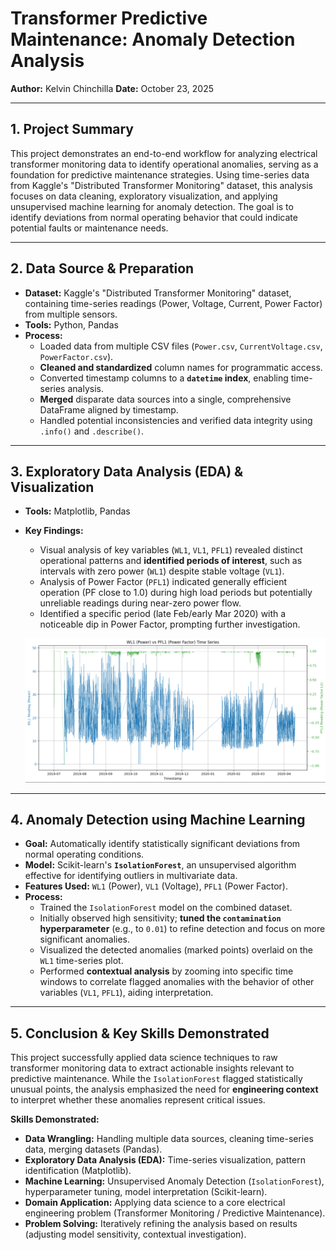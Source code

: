 # Transformer Predictive Maintenance: Anomaly Detection Analysis

**Author:** Kelvin Chinchilla
**Date:** October 23, 2025

---

## 1. Project Summary

This project demonstrates an end-to-end workflow for analyzing electrical transformer monitoring data to identify operational anomalies, serving as a foundation for predictive maintenance strategies. Using time-series data from Kaggle's "Distributed Transformer Monitoring" dataset, this analysis focuses on data cleaning, exploratory visualization, and applying unsupervised machine learning for anomaly detection. The goal is to identify deviations from normal operating behavior that could indicate potential faults or maintenance needs.

---

## 2. Data Source & Preparation

* **Dataset:** Kaggle's "Distributed Transformer Monitoring" dataset, containing time-series readings (Power, Voltage, Current, Power Factor) from multiple sensors.
* **Tools:** Python, Pandas
* **Process:**
    * Loaded data from multiple CSV files (`Power.csv`, `CurrentVoltage.csv`, `PowerFactor.csv`).
    * **Cleaned and standardized** column names for programmatic access.
    * Converted timestamp columns to a **`datetime` index**, enabling time-series analysis.
    * **Merged** disparate data sources into a single, comprehensive DataFrame aligned by timestamp.
    * Handled potential inconsistencies and verified data integrity using `.info()` and `.describe()`.

---

## 3. Exploratory Data Analysis (EDA) & Visualization

* **Tools:** Matplotlib, Pandas
* **Key Findings:**
    * Visual analysis of key variables (`WL1`, `VL1`, `PFL1`) revealed distinct operational patterns and **identified periods of interest**, such as intervals with zero power (`WL1`) despite stable voltage (`VL1`).
    * Analysis of Power Factor (`PFL1`) indicated generally efficient operation (PF close to 1.0) during high load periods but potentially unreliable readings during near-zero power flow.
    * Identified a specific period (late Feb/early Mar 2020) with a noticeable dip in Power Factor, prompting further investigation.


    ![Power vs Power Factor Plot](power_vrs_power_factor_plot.png)
    

---

## 4. Anomaly Detection using Machine Learning

* **Goal:** Automatically identify statistically significant deviations from normal operating conditions.
* **Model:** Scikit-learn's **`IsolationForest`**, an unsupervised algorithm effective for identifying outliers in multivariate data.
* **Features Used:** `WL1` (Power), `VL1` (Voltage), `PFL1` (Power Factor).
* **Process:**
    * Trained the `IsolationForest` model on the combined dataset.
    * Initially observed high sensitivity; **tuned the `contamination` hyperparameter** (e.g., to `0.01`) to refine detection and focus on more significant anomalies.
    * Visualized the detected anomalies (marked points) overlaid on the `WL1` time-series plot.
    * Performed **contextual analysis** by zooming into specific time windows to correlate flagged anomalies with the behavior of other variables (`VL1`, `PFL1`), aiding interpretation.

---

## 5. Conclusion & Key Skills Demonstrated

This project successfully applied data science techniques to raw transformer monitoring data to extract actionable insights relevant to predictive maintenance. While the `IsolationForest` flagged statistically unusual points, the analysis emphasized the need for **engineering context** to interpret whether these anomalies represent critical issues.

**Skills Demonstrated:**
* **Data Wrangling:** Handling multiple data sources, cleaning time-series data, merging datasets (Pandas).
* **Exploratory Data Analysis (EDA):** Time-series visualization, pattern identification (Matplotlib).
* **Machine Learning:** Unsupervised Anomaly Detection (`IsolationForest`), hyperparameter tuning, model interpretation (Scikit-learn).
* **Domain Application:** Applying data science to a core electrical engineering problem (Transformer Monitoring / Predictive Maintenance).
* **Problem Solving:** Iteratively refining the analysis based on results (adjusting model sensitivity, contextual investigation).
